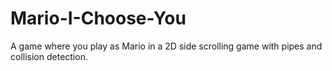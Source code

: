 # Mario-I-Choose-You
A game where you play as Mario in a 2D side scrolling game with pipes and collision detection.
